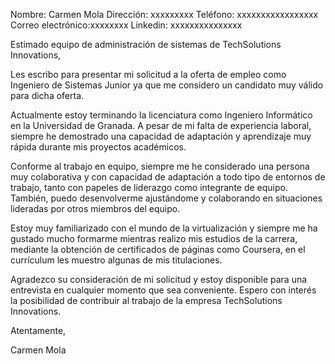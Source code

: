 Nombre: Carmen Mola
Dirección: xxxxxxxxx
Teléfono: xxxxxxxxxxxxxxxxx
Correo electrónico:xxxxxxxx
Linkedin: xxxxxxxxxxxxxxx

Estimado equipo de administración de sistemas de TechSolutions Innovations,

Les escribo para presentar mi solicitud a la oferta de empleo como Ingeniero de Sistemas Junior ya que me considero un candidato muy válido para dicha oferta.

Actualmente estoy terminando la licenciatura como Ingeniero Informático en la Universidad de Granada. A pesar de mi falta de experiencia laboral, siempre he demostrado una capacidad de adaptación y aprendizaje
muy rápida durante mis proyectos académicos.

Conforme al trabajo en equipo, siempre me he considerado una persona muy colaborativa y con capacidad de adaptación a todo tipo de entornos de trabajo, tanto con papeles de liderazgo como integrante de equipo. 
También, puedo desenvolverme ajustándome y colaborando en situaciones lideradas por otros miembros del equipo.

Estoy muy familiarizado con el mundo de la virtualización y siempre me ha gustado mucho formarme mientras realizo mis estudios de la carrera, mediante la obtención de certificados de páginas como Coursera, 
en el currículum les muestro algunas de mis titulaciones.

Agradezco su consideración de mi solicitud y estoy disponible para una entrevista en cualquier momento que sea conveniente. Espero con interés la posibilidad de contribuir al trabajo de la empresa 
TechSolutions Innovations.

Atentamente,

Carmen Mola

